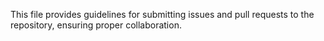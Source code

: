 This file provides guidelines for submitting issues and pull requests to the repository, ensuring proper collaboration.

